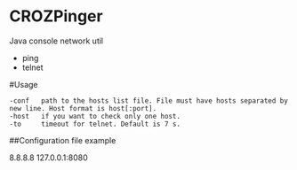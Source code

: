 CROZPinger
==========

Java console network util
 - ping
 - telnet
 
#Usage

    -conf   path to the hosts list file. File must have hosts separated by new line. Host format is host[:port].
    -host   if you want to check only one host.
    -to     timeout for telnet. Default is 7 s.
    
##Configuration file example

8.8.8.8
127.0.0.1:8080
